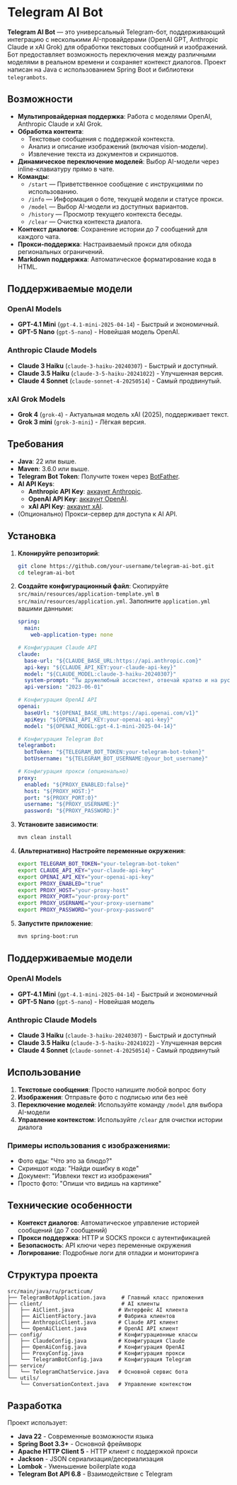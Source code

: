 # Telegram AI Bot

**Telegram AI Bot** — это универсальный Telegram-бот, поддерживающий интеграцию с несколькими AI-провайдерами (OpenAI GPT, Anthropic Claude и xAI Grok) для обработки текстовых сообщений и изображений. Бот предоставляет возможность переключения между различными моделями в реальном времени и сохраняет контекст диалогов. Проект написан на Java с использованием Spring Boot и библиотеки `telegrambots`.

## Возможности

- **Мультипровайдерная поддержка**: Работа с моделями OpenAI, Anthropic Claude и xAI Grok.
- **Обработка контента**: 
  - Текстовые сообщения с поддержкой контекста.
  - Анализ и описание изображений (включая vision-модели).
  - Извлечение текста из документов и скриншотов.
- **Динамическое переключение моделей**: Выбор AI-модели через inline-клавиатуру прямо в чате.
- **Команды**:
  - `/start` — Приветственное сообщение с инструкциями по использованию.
  - `/info` — Информация о боте, текущей модели и статусе прокси.
  - `/model` — Выбор AI-модели из доступных вариантов.
  - `/history` — Просмотр текущего контекста беседы.
  - `/clear` — Очистка контекста диалога.
- **Контекст диалогов**: Сохранение истории до 7 сообщений для каждого чата.
- **Прокси-поддержка**: Настраиваемый прокси для обхода региональных ограничений.
- **Markdown поддержка**: Автоматическое форматирование кода в HTML.

## Поддерживаемые модели

### OpenAI Models
- **GPT-4.1 Mini** (`gpt-4.1-mini-2025-04-14`) - Быстрый и экономичный.
- **GPT-5 Nano** (`gpt-5-nano`) - Новейшая модель OpenAI.

### Anthropic Claude Models
- **Claude 3 Haiku** (`claude-3-haiku-20240307`) - Быстрый и доступный.
- **Claude 3.5 Haiku** (`claude-3-5-haiku-20241022`) - Улучшенная версия.
- **Claude 4 Sonnet** (`claude-sonnet-4-20250514`) - Самый продвинутый.

### xAI Grok Models
- **Grok 4** (`grok-4`) - Актуальная модель xAI (2025), поддерживает текст.
- **Grok 3 mini** (`grok-3-mini`) - Лёгкая версия.

## Требования

- **Java**: 22 или выше.
- **Maven**: 3.6.0 или выше.
- **Telegram Bot Token**: Получите токен через [BotFather](https://t.me/BotFather).
- **AI API Keys**:
  - **Anthropic API Key**: [аккаунт Anthropic](https://www.anthropic.com).
  - **OpenAI API Key**: [аккаунт OpenAI](https://www.openai.com).
  - **xAI API Key**: [аккаунт xAI](https://console.x.ai).
- (Опционально) Прокси-сервер для доступа к AI API.

## Установка

1. **Клонируйте репозиторий**:
   ```bash
   git clone https://github.com/your-username/telegram-ai-bot.git
   cd telegram-ai-bot
   ```

2. **Создайте конфигурационный файл**:
   Скопируйте `src/main/resources/application-template.yml` в `src/main/resources/application.yml`.
   Заполните `application.yml` вашими данными:
   ```yaml
   spring:
     main:
       web-application-type: none

   # Конфигурация Claude API
   claude:
     base-url: "${CLAUDE_BASE_URL:https://api.anthropic.com}"
     api-key: "${CLAUDE_API_KEY:your-claude-api-key}"
     model: "${CLAUDE_MODEL:claude-3-haiku-20240307}"
     system-prompt: "Ты дружелюбный ассистент, отвечай кратко и на русском."
     api-version: "2023-06-01"

   # Конфигурация OpenAI API  
   openai:
     baseUrl: "${OPENAI_BASE_URL:https://api.openai.com/v1}"
     apiKey: "${OPENAI_API_KEY:your-openai-api-key}"
     model: "${OPENAI_MODEL:gpt-4.1-mini-2025-04-14}"

   # Конфигурация Telegram Bot
   telegrambot:
     botToken: "${TELEGRAM_BOT_TOKEN:your-telegram-bot-token}"
     botUsername: "${TELEGRAM_BOT_USERNAME:@your_bot_username}"

   # Конфигурация прокси (опционально)
   proxy:
     enabled: "${PROXY_ENABLED:false}"
     host: "${PROXY_HOST:}"
     port: "${PROXY_PORT:0}"
     username: "${PROXY_USERNAME:}"
     password: "${PROXY_PASSWORD:}"
   ```

3. **Установите зависимости**:
   ```bash
   mvn clean install
   ```

4. **(Альтернативно) Настройте переменные окружения**:
   ```bash
   export TELEGRAM_BOT_TOKEN="your-telegram-bot-token"
   export CLAUDE_API_KEY="your-claude-api-key"
   export OPENAI_API_KEY="your-openai-api-key"
   export PROXY_ENABLED="true"
   export PROXY_HOST="your-proxy-host"
   export PROXY_PORT="your-proxy-port"
   export PROXY_USERNAME="your-proxy-username"
   export PROXY_PASSWORD="your-proxy-password"
   ```

5. **Запустите приложение**:
   ```bash
   mvn spring-boot:run
   ```

## Поддерживаемые модели

### OpenAI Models
- **GPT-4.1 Mini** (`gpt-4.1-mini-2025-04-14`) - Быстрый и экономичный
- **GPT-5 Nano** (`gpt-5-nano`) - Новейшая модель

### Anthropic Claude Models  
- **Claude 3 Haiku** (`claude-3-haiku-20240307`) - Быстрый и доступный
- **Claude 3.5 Haiku** (`claude-3-5-haiku-20241022`) - Улучшенная версия
- **Claude 4 Sonnet** (`claude-sonnet-4-20250514`) - Самый продвинутый

## Использование

1. **Текстовые сообщения**: Просто напишите любой вопрос боту
2. **Изображения**: Отправьте фото с подписью или без неё
3. **Переключение моделей**: Используйте команду `/model` для выбора AI-модели
4. **Управление контекстом**: Используйте `/clear` для очистки истории диалога

### Примеры использования с изображениями:
- Фото еды: "Что это за блюдо?"
- Скриншот кода: "Найди ошибку в коде"
- Документ: "Извлеки текст из изображения"
- Просто фото: "Опиши что видишь на картинке"

## Технические особенности

- **Контекст диалогов**: Автоматическое управление историей сообщений (до 7 сообщений)
- **Прокси поддержка**: HTTP и SOCKS прокси с аутентификацией
- **Безопасность**: API ключи через переменные окружения
- **Логирование**: Подробные логи для отладки и мониторинга

## Структура проекта

```
src/main/java/ru/practicum/
├── TelegramBotApplication.java     # Главный класс приложения
├── client/                         # AI клиенты
│   ├── AiClient.java              # Интерфейс AI клиента
│   ├── AiClientFactory.java       # Фабрика клиентов
│   ├── AnthropicClient.java       # Claude API клиент
│   └── OpenAiClient.java          # OpenAI API клиент
├── config/                        # Конфигурационные классы
│   ├── ClaudeConfig.java          # Конфигурация Claude
│   ├── OpenAiConfig.java          # Конфигурация OpenAI
│   ├── ProxyConfig.java           # Конфигурация прокси
│   └── TelegramBotConfig.java     # Конфигурация Telegram
├── service/
│   └── TelegramChatService.java   # Основной сервис бота
└── utils/
    └── ConversationContext.java   # Управление контекстом
```

## Разработка

Проект использует:
- **Java 22** - Современные возможности языка
- **Spring Boot 3.3+** - Основной фреймворк
- **Apache HTTP Client 5** - HTTP клиент с поддержкой прокси
- **Jackson** - JSON сериализация/десериализация
- **Lombok** - Уменьшение boilerplate кода
- **Telegram Bot API 6.8** - Взаимодействие с Telegram
